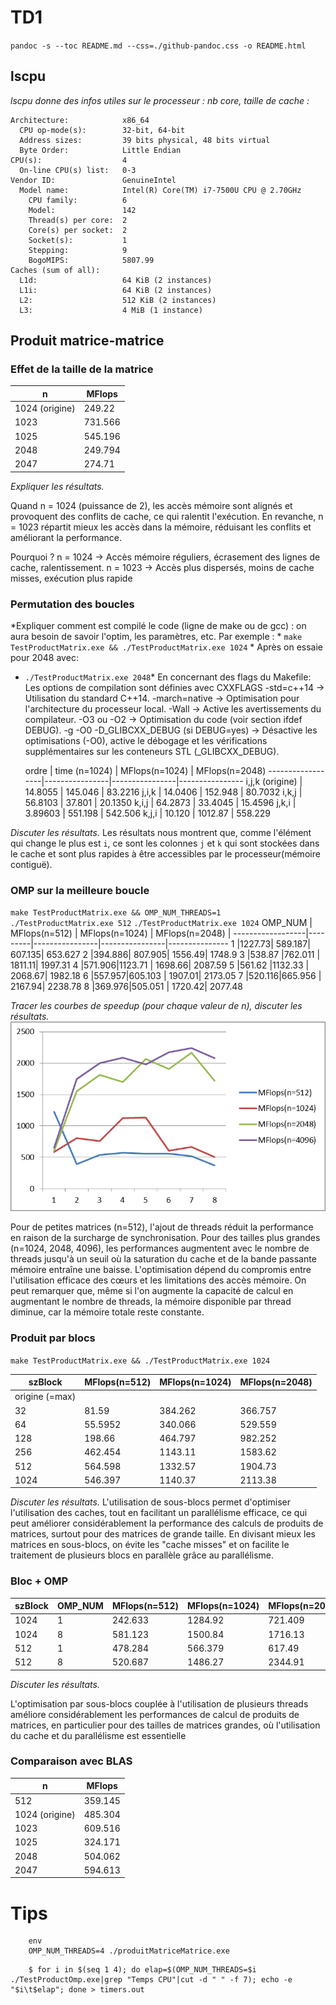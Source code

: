 
# TD1

`pandoc -s --toc README.md --css=./github-pandoc.css -o README.html`

## lscpu

*lscpu donne des infos utiles sur le processeur : nb core, taille de cache :*

```
Architecture:            x86_64
  CPU op-mode(s):        32-bit, 64-bit
  Address sizes:         39 bits physical, 48 bits virtual
  Byte Order:            Little Endian
CPU(s):                  4
  On-line CPU(s) list:   0-3
Vendor ID:               GenuineIntel
  Model name:            Intel(R) Core(TM) i7-7500U CPU @ 2.70GHz
    CPU family:          6
    Model:               142
    Thread(s) per core:  2
    Core(s) per socket:  2
    Socket(s):           1
    Stepping:            9
    BogoMIPS:            5807.99
Caches (sum of all):     
  L1d:                   64 KiB (2 instances)
  L1i:                   64 KiB (2 instances)
  L2:                    512 KiB (2 instances)
  L3:                    4 MiB (1 instance)
```


## Produit matrice-matrice

### Effet de la taille de la matrice

  n            | MFlops
---------------|--------
1024 (origine) | 249.22
1023           | 731.566
1025           | 545.196
2048           | 249.794
2047           | 274.71

*Expliquer les résultats.*

Quand n = 1024 (puissance de 2), les accès mémoire sont alignés et provoquent des conflits de cache, ce qui ralentit l'exécution.
En revanche, n = 1023 répartit mieux les accès dans la mémoire, réduisant les conflits et améliorant la performance.

Pourquoi ?
 n = 1024 → Accès mémoire réguliers, écrasement des lignes de cache, ralentissement.
 n = 1023 → Accès plus dispersés, moins de cache misses, exécution plus rapide

### Permutation des boucles

*Expliquer comment est compilé le code (ligne de make ou de gcc) : on aura besoin de savoir l'optim, les paramètres, etc. Par exemple : *
`make TestProductMatrix.exe && ./TestProductMatrix.exe 1024` *
Après on essaie pour 2048 avec:
* `./TestProductMatrix.exe 2048`* 
En concernant des flags du Makefile:
Les options de compilation sont définies avec CXXFLAGS 
-std=c++14 → Utilisation du standard C++14.
-march=native → Optimisation pour l'architecture du processeur local.
-Wall → Active les avertissements du compilateur.
-O3 ou -O2 → Optimisation du code (voir section ifdef DEBUG).
-g -O0 -D_GLIBCXX_DEBUG (si DEBUG=yes) → Désactive les optimisations (-O0), active le débogage et les vérifications supplémentaires sur les conteneurs STL (_GLIBCXX_DEBUG).


  ordre           | time  (n=1024) | MFlops(n=1024) | MFlops(n=2048)
------------------|----------------|----------------|----------------
i,j,k (origine)   |     14.8055    |   145.046      | 83.2216
j,i,k             |     14.0406    |   152.948      | 80.7032
i,k,j             |     56.8103    |   37.801       | 20.1350
k,i,j             |     64.2873    |   33.4045      | 15.4596
j,k,i             |     3.89603    |   551.198      | 542.506
k,j,i             |     10.120     |   1012.87      | 558.229


*Discuter les résultats.*
Les résultats nous montrent que, comme l'élément qui change le plus est `i`, ce sont les colonnes `j` et `k` qui sont stockées dans le cache et sont plus rapides à être accessibles par le processeur(mémoire contiguë).


### OMP sur la meilleure boucle

`make TestProductMatrix.exe && OMP_NUM_THREADS=1 ./TestProductMatrix.exe 512`
`./TestProductMatrix.exe 1024`
  OMP_NUM         | MFlops(n=512)  | MFlops(n=1024) | MFlops(n=2048)  |
------------------|---------|----------------|----------------|---------------
1                 |1227.73| 589.187| 607.135| 653.627
2                 |394.886| 807.905| 1556.49| 1748.9
3                 |538.87 |762.011 | 1811.11| 1997.31
4                 |571.906|1123.71 | 1698.66| 2087.59
5                 |561.62 |1132.33 | 2068.67| 1982.18
6                 |557.957|605.103 | 1907.01| 2173.05
7                 |520.116|665.956 | 2167.94| 2238.78
8                 |369.976|505.051 | 1720.42| 2077.48

*Tracer les courbes de speedup (pour chaque valeur de n), discuter les résultats.*
![alt text](image.png)

Pour de petites matrices (n=512), l'ajout de threads réduit la performance en raison de la surcharge de synchronisation. Pour des tailles plus grandes (n=1024, 2048, 4096), les performances augmentent avec le nombre de threads jusqu'à un seuil où la saturation du cache et de la bande passante mémoire entraîne une baisse. L'optimisation dépend du compromis entre l'utilisation efficace des cœurs et les limitations des accès mémoire.
On peut remarquer que, même si l'on augmente la capacité de calcul en augmentant le nombre de threads, la mémoire disponible par thread diminue, car la mémoire totale reste constante.

### Produit par blocs

`make TestProductMatrix.exe && ./TestProductMatrix.exe 1024`

  szBlock         | MFlops(n=512)  | MFlops(n=1024) | MFlops(n=2048)  |
------------------|---------|----------------|----------------|
origine (=max)    ||||
32                |81.59  | 384.262|366.757|
64                |55.5952|340.066 |529.559|
128               |198.66 | 464.797| 982.252|
256               |462.454| 1143.11| 1583.62|
512               |564.598| 1332.57| 1904.73|
1024              |546.397| 1140.37| 2113.38|

*Discuter les résultats.*
L'utilisation de sous-blocs permet d'optimiser l'utilisation des caches, tout en facilitant un parallélisme efficace, ce qui peut améliorer considérablement la performance des calculs de produits de matrices, surtout pour des matrices de grande taille. En divisant mieux les matrices en sous-blocs, on évite les "cache misses" et on facilite le traitement de plusieurs blocs en parallèle grâce au parallélisme.


### Bloc + OMP


  szBlock  | OMP_NUM |MFlops(n=512)| MFlops(n=1024) | MFlops(n=2048)  | MFlops(n=4096)|
---------------|---------|---------|----------------|----------------|---------------|
1024           |  1      | 242.633 |1284.92         |721.409         |647.976        |
1024           |  8      | 581.123 |1500.84         |1716.13         |2160.17        |
512            |  1      | 478.284 |566.379         |617.49          |653.756        |
512            |  8      | 520.687 |1486.27         |2344.91         |2066.97        |

*Discuter les résultats.*

L'optimisation par sous-blocs couplée à l'utilisation de plusieurs threads améliore considérablement les performances de calcul de produits de matrices, en particulier pour des tailles de matrices grandes, où l'utilisation du cache et du parallélisme est essentielle

### Comparaison avec BLAS


  n            | MFlops
---------------|--------
512            | 359.145
1024 (origine) | 485.304
1023           | 609.516
1025           | 324.171
2048           | 504.062
2047           | 594.613


# Tips

```
	env
	OMP_NUM_THREADS=4 ./produitMatriceMatrice.exe
```

```
    $ for i in $(seq 1 4); do elap=$(OMP_NUM_THREADS=$i ./TestProductOmp.exe|grep "Temps CPU"|cut -d " " -f 7); echo -e "$i\t$elap"; done > timers.out
```

